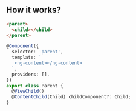 ## How it works?

```html
<parent>
  <child></child>
</parent>
```

```ts
@Component({
  selector: 'parent',
  template: `
   <ng-content></ng-content>
  `,
  providers: [],
})
export class Parent {
  @ViewChild()
  @ContentChild(Child) childComponent?: Child;
}
```
